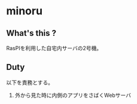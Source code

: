 minoru
==============

## What's this ?

RasPIを利用した自宅内サーバの2号機。

## Duty

以下を責務とする。

1. 外から見た時に内側のアプリをさばくWebサーバ